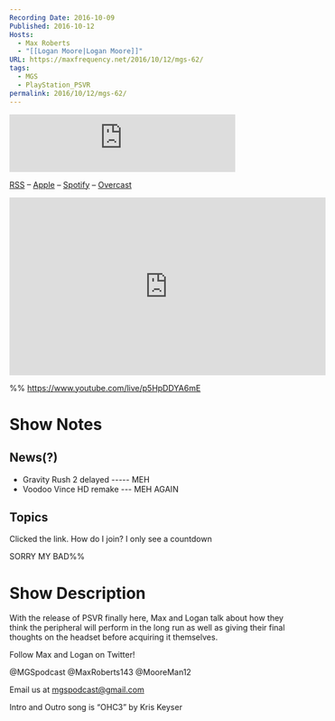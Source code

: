 ```yaml
---
Recording Date: 2016-10-09
Published: 2016-10-12
Hosts:
  - Max Roberts
  - "[[Logan Moore|Logan Moore]]"
URL: https://maxfrequency.net/2016/10/12/mgs-62/
tags:
  - MGS
  - PlayStation_PSVR
permalink: 2016/10/12/mgs-62/
---
```

<iframe src="https://podcasters.spotify.com/pod/show/millennialgamingspeak/embed/episodes/Episode-62-Is-PlayStation-VR-Destined-To-Fail-e1adhps/a-a6ts40b" height="102px" width="400px" frameborder="0" scrolling="no"></iframe>

[RSS](https://anchor.fm/s/74aa3858/podcast/rss) – [Apple](https://podcasts.apple.com/us/podcast/episode-3-gdc-wrap-up/id1000915981?i=1000542222515) – [Spotify](https://open.spotify.com/episode/7wePXT4Bt22LWifVLx3n8y) – [Overcast](https://overcast.fm/+EtIgeWxEU)

<div class=iframe-container>
<iframe width="560" height="315" src="https://www.youtube-nocookie.com/embed/p5HpDDYA6mE?si=c1qZu7gVfs11m_IT" title="YouTube video player" frameborder="0" allow="accelerometer; autoplay; clipboard-write; encrypted-media; gyroscope; picture-in-picture; web-share" allowfullscreen></iframe>
</div>

%%
https://www.youtube.com/live/p5HpDDYA6mE

# Show Notes

## News(?)

- Gravity Rush 2 delayed ----- MEH
- Voodoo Vince HD remake --- MEH AGAIN

## Topics

Clicked the link. How do I join? I only see a countdown

SORRY 
MY BAD%%
# Show Description

With the release of PSVR finally here, Max and Logan talk about how they think the peripheral will perform in the long run as well as giving their final thoughts on the headset before acquiring it themselves.

Follow Max and Logan on Twitter!

@MGSpodcast
@MaxRoberts143
@MooreMan12

Email us at mgspodcast@gmail.com

Intro and Outro song is “OHC3” by Kris Keyser